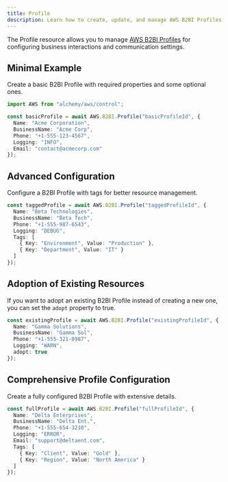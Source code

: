 ```yaml
---
title: Profile
description: Learn how to create, update, and manage AWS B2BI Profiles using Alchemy Cloud Control.
---
```


The Profile resource allows you to manage [AWS B2BI Profiles](https://docs.aws.amazon.com/b2bi/latest/userguide/) for configuring business interactions and communication settings.

## Minimal Example

Create a basic B2BI Profile with required properties and some optional ones.

```ts
import AWS from "alchemy/aws/control";

const basicProfile = await AWS.B2BI.Profile("basicProfileId", {
  Name: "Acme Corporation",
  BusinessName: "Acme Corp",
  Phone: "+1-555-123-4567",
  Logging: "INFO",
  Email: "contact@acmecorp.com"
});
```

## Advanced Configuration

Configure a B2BI Profile with tags for better resource management.

```ts
const taggedProfile = await AWS.B2BI.Profile("taggedProfileId", {
  Name: "Beta Technologies",
  BusinessName: "Beta Tech",
  Phone: "+1-555-987-6543",
  Logging: "DEBUG",
  Tags: [
    { Key: "Environment", Value: "Production" },
    { Key: "Department", Value: "IT" }
  ]
});
```

## Adoption of Existing Resources

If you want to adopt an existing B2BI Profile instead of creating a new one, you can set the `adopt` property to true.

```ts
const existingProfile = await AWS.B2BI.Profile("existingProfileId", {
  Name: "Gamma Solutions",
  BusinessName: "Gamma Sol",
  Phone: "+1-555-321-0987",
  Logging: "WARN",
  adopt: true
});
```

## Comprehensive Profile Configuration

Create a fully configured B2BI Profile with extensive details.

```ts
const fullProfile = await AWS.B2BI.Profile("fullProfileId", {
  Name: "Delta Enterprises",
  BusinessName: "Delta Ent.",
  Phone: "+1-555-654-3210",
  Logging: "ERROR",
  Email: "support@deltaent.com",
  Tags: [
    { Key: "Client", Value: "Gold" },
    { Key: "Region", Value: "North America" }
  ]
});
```